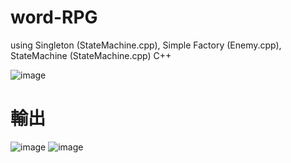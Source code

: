# word-RPG
using Singleton (StateMachine.cpp), Simple Factory (Enemy.cpp), StateMachine (StateMachine.cpp)
C++

![image](https://user-images.githubusercontent.com/39017152/172746344-9c5bef56-f7bc-4fbd-8307-7bbc9d67b61a.png)



# 輸出
![image](https://user-images.githubusercontent.com/39017152/172746428-383f899b-4023-411e-9803-e2a0c6079c6b.png)
![image](https://user-images.githubusercontent.com/39017152/172746469-5d4047a8-b09f-4618-b67f-46430ee4ec66.png)
